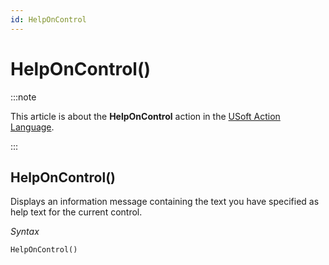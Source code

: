 ```yaml
---
id: HelpOnControl
---
```


# HelpOnControl()




:::note

This article is about the **HelpOnControl** action in the [USoft Action Language](/Task_flow/Action_Language_reference/USoft_Action_Language.md).

:::

## **HelpOnControl()**

Displays an information message containing the text you have specified as help text for the current control.

*Syntax*

```
HelpOnControl()
```

 